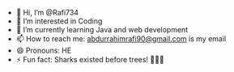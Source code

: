 - 👋 Hi, I’m @Rafi734
- 👀 I’m interested in Coding
- 🌱 I’m currently learning Java and web development
- 📫 How to reach me: abdurrahimrafi90@gmail.com is my email
- 😄 Pronouns: HE
- ⚡ Fun fact: Sharks existed before trees! 🌊🦈🌳

<!---
Rafi734/Rafi734 is a ✨ special ✨ repository because its `README.md` (this file) appears on your GitHub profile.
You can click the Preview link to take a look at your changes.
--->
